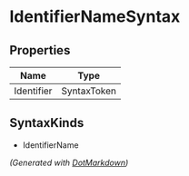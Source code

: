 # IdentifierNameSyntax

## Properties

| Name       | Type        |
| ---------- | ----------- |
| Identifier | SyntaxToken |

## SyntaxKinds

* IdentifierName

*\(Generated with [DotMarkdown](http://github.com/JosefPihrt/DotMarkdown)\)*
